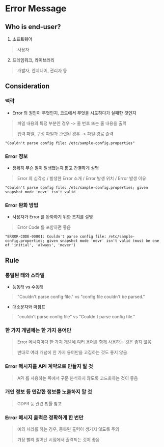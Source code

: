 # Error Message

## Who is end-user?

1. 소프트웨어
> 사용자

2. 프레임워크, 라이브러리
> 개발자, 엔지니어, 관리자 등

## Consideration

### 맥락
- Error 의 원인이 무엇인지, 코드에서 무엇을 시도하다가 실패한 것인지
> 파일 내용의 특정 부분인 경우 -> 줄 번호 또는 줄 내용을 출력
> 
> 입력 파일, 구성 파일과 관련된 경우 -> 파일 경로 출력

```
"Couldn't parse config file: /etc/sample-config.properties"
```

### Error 정보
- 정확히 무슨 일이 발생했는지 짧고 간결하게 설명
> Error 의 심각성 / 발생한 Error 소개 / Error 발생 위치 / Error 발생 이유

```
"Couldn't parse config file: /etc/sample-config.properties; given snapshot mode 'nevr' isn't valid
```

### Error 완화 방법
- 사용자가 Error 를 완화하기 위한 조치를 설명
> Error Code 를 포함하면 좋음

```
"ERROR-CODE-00001: Couldn't parse config file: /etc/sample-config.properties; given snapshot mode 'nevr' isn't valid (must be one of 'initial', 'always', 'never')
```

## Rule

### 통일된 태와 스타일
- 능동태 vs 수동태
> "Couldn't parse config file." vs "config file couldn't be parsed."
- 대소문자와 마침표
> "couldn't parse config file" vs "Couldn't parse config file."

### 한 가지 개념에는 한 가지 용어만
> Error 메시지마다 한 가지 개념에 여러 용어를 함께 사용하는 것은 좋지 않음
>
> 반대로 여러 개념에 한 가지 용어만을 고집하는 것도 좋지 않음

### Error 메시지를 API 계약으로 만들지 말 것
> API 를 사용하는 쪽에서 구문 분석하지 않도록 코드화하는 것이 좋음

### 개인 정보 등 민감한 정보를 노출하지 말 것
> GDPR 등 관련 법률 참고

### Error 메시지 출력은 정확하게 한 번만
> 예외 처리를 하는 경우, 중복된 출력이 생기지 않도록 주의
>
> 가장 빨리 일어난 시점에서 출력되는 것이 좋음
